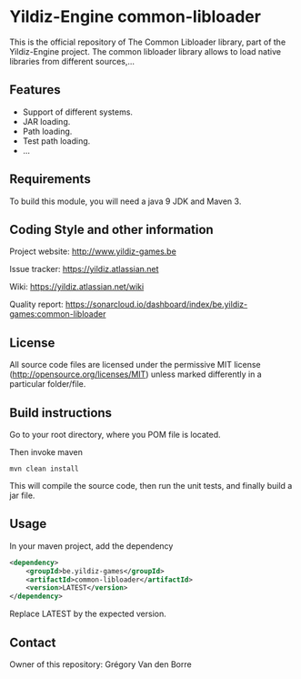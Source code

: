 # Yildiz-Engine common-libloader

This is the official repository of The Common Libloader library, part of the Yildiz-Engine project.
The common libloader library allows to load native libraries from different sources,...

## Features

* Support of different systems.
* JAR loading.
* Path loading.
* Test path loading.
* ...

## Requirements

To build this module, you will need a java 9 JDK and Maven 3.

## Coding Style and other information

Project website:
http://www.yildiz-games.be

Issue tracker:
https://yildiz.atlassian.net

Wiki:
https://yildiz.atlassian.net/wiki

Quality report:
https://sonarcloud.io/dashboard/index/be.yildiz-games:common-libloader

## License

All source code files are licensed under the permissive MIT license
(http://opensource.org/licenses/MIT) unless marked differently in a particular folder/file.

## Build instructions

Go to your root directory, where you POM file is located.

Then invoke maven

	mvn clean install

This will compile the source code, then run the unit tests, and finally build a jar file.

## Usage

In your maven project, add the dependency

```xml
<dependency>
    <groupId>be.yildiz-games</groupId>
    <artifactId>common-libloader</artifactId>
    <version>LATEST</version>
</dependency>
```
Replace LATEST by the expected version.

## Contact
Owner of this repository: Grégory Van den Borre